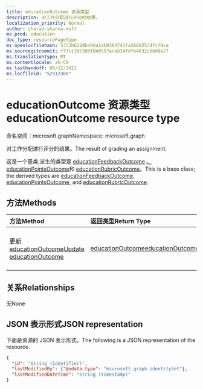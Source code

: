 ```yaml
---
title: educationOutcome 资源类型
description: 对工作分配进行评分的结果。
localization_priority: Normal
author: sharad-sharma-msft
ms.prod: education
doc_type: resourcePageType
ms.openlocfilehash: 5333b6228b44da1ab0364741fa2b602534fcf9ce
ms.sourcegitcommit: f77c1385306fd40557aceb24fdfe4832cbb60a27
ms.translationtype: MT
ms.contentlocale: zh-CN
ms.lasthandoff: 06/12/2021
ms.locfileid: "52912308"
---
```

# <a name="educationoutcome-resource-type"></a><span data-ttu-id="d0f88-103">educationOutcome 资源类型</span><span class="sxs-lookup"><span data-stu-id="d0f88-103">educationOutcome resource type</span></span>

<span data-ttu-id="d0f88-104">命名空间：microsoft.graph</span><span class="sxs-lookup"><span data-stu-id="d0f88-104">Namespace: microsoft.graph</span></span>

<span data-ttu-id="d0f88-105">对工作分配进行评分的结果。</span><span class="sxs-lookup"><span data-stu-id="d0f88-105">The result of grading an assignment.</span></span> 

<span data-ttu-id="d0f88-106">这是一个基类;派生的类型是 [educationFeedbackOutcome](educationfeedbackoutcome.md) [、educationPointsOutcome](educationpointsoutcome.md)和 [educationRubricOutcome](educationrubricoutcome.md)。</span><span class="sxs-lookup"><span data-stu-id="d0f88-106">This is a base class; the derived types are [educationFeedbackOutcome](educationfeedbackoutcome.md), [educationPointsOutcome](educationpointsoutcome.md), and [educationRubricOutcome](educationrubricoutcome.md).</span></span>

## <a name="methods"></a><span data-ttu-id="d0f88-107">方法</span><span class="sxs-lookup"><span data-stu-id="d0f88-107">Methods</span></span>

| <span data-ttu-id="d0f88-108">方法</span><span class="sxs-lookup"><span data-stu-id="d0f88-108">Method</span></span>       | <span data-ttu-id="d0f88-109">返回类型</span><span class="sxs-lookup"><span data-stu-id="d0f88-109">Return Type</span></span> | <span data-ttu-id="d0f88-110">说明</span><span class="sxs-lookup"><span data-stu-id="d0f88-110">Description</span></span> |
|:-------------|:------------|:------------|
| [<span data-ttu-id="d0f88-111">更新 educationOutcome</span><span class="sxs-lookup"><span data-stu-id="d0f88-111">Update educationOutcome</span></span>](../api/educationoutcome-update.md) | [<span data-ttu-id="d0f88-112">educationOutcome</span><span class="sxs-lookup"><span data-stu-id="d0f88-112">educationOutcome</span></span>](educationoutcome.md) | <span data-ttu-id="d0f88-113">更新 educationOutcome 对象。</span><span class="sxs-lookup"><span data-stu-id="d0f88-113">Update educationOutcome object.</span></span> |

## <a name="relationships"></a><span data-ttu-id="d0f88-114">关系</span><span class="sxs-lookup"><span data-stu-id="d0f88-114">Relationships</span></span>

<span data-ttu-id="d0f88-115">无</span><span class="sxs-lookup"><span data-stu-id="d0f88-115">None</span></span>

## <a name="json-representation"></a><span data-ttu-id="d0f88-116">JSON 表示形式</span><span class="sxs-lookup"><span data-stu-id="d0f88-116">JSON representation</span></span>

<span data-ttu-id="d0f88-117">下面是资源的 JSON 表示形式。</span><span class="sxs-lookup"><span data-stu-id="d0f88-117">The following is a JSON representation of the resource.</span></span>

<!-- {
  "blockType": "resource",
  "optionalProperties": [

  ],
  "@odata.type": "microsoft.graph.educationOutcome",
  "keyProperty": "id"
}-->

```json
{
  "id": "String (identifier)",
  "lastModifiedBy": {"@odata.type": "microsoft.graph.identitySet"},
  "lastModifiedDateTime": "String (timestamp)"
}
```

<!-- uuid: 16cd6b66-4b1a-43a1-adaf-3a886856ed98
2019-02-04 14:57:30 UTC -->
<!-- {
  "type": "#page.annotation",
  "description": "educationOutcome resource",
  "keywords": "",
  "section": "documentation",
  "tocPath": ""
}-->

